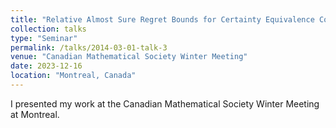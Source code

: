 ```yaml
---
title: "Relative Almost Sure Regret Bounds for Certainty Equivalence Control of Markov Jump Systems"
collection: talks
type: "Seminar"
permalink: /talks/2014-03-01-talk-3
venue: "Canadian Mathematical Society Winter Meeting"
date: 2023-12-16
location: "Montreal, Canada"
---
```


I presented my work at the Canadian Mathematical Society Winter Meeting at Montreal. 

